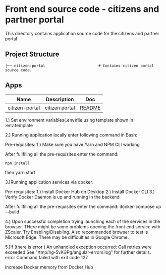 # Front end source code - citizens and partner portal

This directory contains application source code for the citizens and partner portal

## Project Structure

    ├── citizen-portal                        # Contains citizen portal source code.

## Apps

| Name                | Description                                  | Doc                                                      |
| ------------------- | -------------------------------------------- | -------------------------------------------------------- |
| citizen-portal      | citizen portal                               |  [README](citizen-portal/README.md)                        |

1.) Set environment variables(.env)file  using template shown in .env.template

2.) Running application locally enter following command in Bash:

Pre-requisites:
    1.) Make sure you have Yarn and NPM CLI working

After fullfiling all the pre-requisites enter the command:

    npm install
then
    yarn start

3.)Running application services via docker:

Pre-requisites:
    1.) Install Docker Hub on Desktop
    2.) Install Docker CLI
    3.) Verify Docker Daemon is up and running in the backend

After fullfiling all the pre-requisites enter the command:
    docker-compose up --build

4.) Upon successful completion trying launching each of the services in the browser. THere might be some problems opening the front end service with ZScaler. Try Enabling/Disabling. Also recommended browser to test is Microsoft Edge. There may be difficulties in Google Chrome.

5.)If (there is error ) An unhandled exception occurred: Call retries were exceeded
See "/tmp/ng-5vKGPg/angular-errors.log" for further details.
error Command failed with exit code 127.

Increase Docker memory from Docker Hub